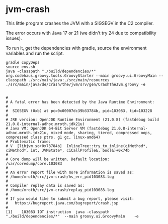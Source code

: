 # jvm-crash

This little program crashes the JVM with a SIGSEGV in the C2 compiler.

The error occurs with Java 17 or 21 (we didn't try 24 due to compatibility issues).

To run it, get the dependencies with gradle, source the environment variables and run the script.

```
gradle copyDeps
source env.sh
java -classpath "./build/dependencies/*" org.codehaus.groovy.tools.GroovyStarter --main groovy.ui.GroovyMain --classpath ./src/main/java:./src/main/resources ./src/main/java/de/crash/the/jvm/srv/gen/CrashTheJvm.groovy -e
```

```

#
# A fatal error has been detected by the Java Runtime Environment:
#
#  SIGSEGV (0xb) at pc=0x00007dc39b33784b, pid=103083, tid=103228
#
# JRE version: OpenJDK Runtime Environment (21.0.8) (fastdebug build 21.0.8-internal-adhoc.mroth.jdk21u)
# Java VM: OpenJDK 64-Bit Server VM (fastdebug 21.0.8-internal-adhoc.mroth.jdk21u, mixed mode, sharing, tiered, compressed oops, compressed class ptrs, g1 gc, linux-amd64)
# Problematic frame:
# V  [libjvm.so+0x73784b]  InlineTree::try_to_inline(ciMethod*, ciMethod*, int, JVMState*, ciCallProfile&, bool&)+0x74b
#
# Core dump will be written. Default location: /var/coredump/core.103083
#
# An error report file with more information is saved as:
# /home/mroth/src/jvm-crash/hs_err_pid103083.log
#
# Compiler replay data is saved as:
# /home/mroth/src/jvm-crash/replay_pid103083.log
#
# If you would like to submit a bug report, please visit:
#   https://bugreport.java.com/bugreport/crash.jsp
#
[1]    103083 IOT instruction  java -classpath "./build/dependencies/*"  --main groovy.ui.GroovyMain    -e

